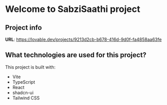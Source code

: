 # Welcome to SabziSaathi project

## Project info

**URL**: https://lovable.dev/projects/9213d2cb-b678-416d-9d0f-fa4858aa63fe


## What technologies are used for this project?

This project is built with:

- Vite
- TypeScript
- React
- shadcn-ui
- Tailwind CSS
